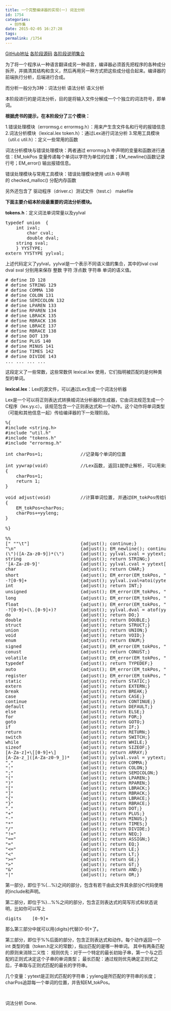```yaml
---
title: 一个完整编译器的实现(一) 词法分析
id: 1754
categories:
  - 创作集
date: 2015-02-05 16:27:28
tags:
permalink: /1754
---
```


[GitHub地址](https://github.com/DIYgod/Compiler) [各阶段源码](http://www.anotherhome.net/file/compiler/) [各阶段说明集合](http://www.anotherhome.net/1751)

为了将一个程序从一种语言翻译成另一种语言，编译器必须首先把程序的各种成分拆开，并搞清其结构和含义，然后再用另一种方式把这些成分组合起来。编译器的前端执行分析，后端进行合成。

而分析一般分为3种：词法分析 语法分析 语义分析

本阶段进行的是词法分析，目的是将输入文件分解成一个个独立的词法符号，即单词。

**根据虎书的提示，在本阶段分了三个模块：**

1.错误处理模块（errormsg.c errormsg.h）：用来产生含文件名和行号的报错信息
2.词法分析模块（lexical.lex token.h）：通过Lex进行词法分析
3.常用工具模块（util.c util.h）：定义一些常用的函数

词法分析模块与错误处理模块：两者通过 errormsg.h 中声明的变量和函数进行通信：EM_tokPos 变量传递每个单词以字符为单位的位置；EM_newline()函数记录行号；EM_error() 输出报错信息。

错误处理模块与常用工具模块：错误处理模块使用 util.h 中声明的 checked_malloc() 分配内存函数

另外还包含了 驱动程序（driver.c）测试文件（test.c） makefile<!--more-->

**下面主要介绍本阶段最重要的词法分析模块。**

**tokens.h**：定义词法单词常量以及yylval
<pre class="lang:default decode:true">typedef union  {
	int ival;
    	char cval;
    	double dval;
	string sval;
	} YYSTYPE;
extern YYSTYPE yylval;</pre>
上述代码定义了yylval，yylval是一个表示不同语义值的集合，其中的ival cval dval sval 分别用来保存 整数 字符 浮点数 字符串 单词的语义值。
<pre class="lang:default decode:true "># define ID 128
# define STRING 129
# define COMMA 130
# define COLON 131
# define SEMICOLON 132
# define LPAREN 133
# define RPAREN 134
# define LBRACK 135
# define RBRACK 136
# define LBRACE 137
# define RBRACE 138
# define DOT 139
# define PLUS 140
# define MINUS 141
# define TIMES 142
# define DIVIDE 143
... ... ... ...</pre>
这段定义了一些常数，这些常数供 lexical.lex 使用，它们指明被匹配的是何种类型的单词。

**lexical.lex**：Lex的源文件，可以通过Lex生成一个词法分析器

Lex是一个可以将正则表达式转换城词法分析器的生成器，它由词法规范生成一个C程序（lex.yy.c）。该规范包含一个正则表达式和一个动作。这个动作将单词类型（可能和其他信息一起）传给编译器的下一处理阶段。
<pre class="lang:default decode:true ">%{
#include &lt;string.h&gt;
#include "util.h"
#include "tokens.h"
#include "errormsg.h"

int charPos=1;              //记录每个单词的位置

int yywrap(void)            //Lex函数, 返回1就停止解析, 可以用来解析多个文件
{
    charPos=1;
    return 1;
}

void adjust(void)           //计算单词位置, 并通过EM_tokPos传给错误信息模块
{
    EM_tokPos=charPos;
    charPos+=yyleng;
}

%}

%%
[" ""\t"]                   {adjust(); continue;}
"\n"                        {adjust(); EM_newline(); continue;}
(\")([A-Za-z0-9])*(\")      {adjust(); yylval.sval = yytext; return STRING_V;}
string                      {adjust(); return STRING;}
'[A-Za-z0-9]'               {adjust(); yylval.cval = yytext[1]; return CHAR_V;}
char                        {adjust(); return CHAR;}
short                       {adjust(); EM_error(EM_tokPos, "暂不支持short类型");}
-?[0-9]+                    {adjust(); yylval.ival=atoi(yytext); return INT_V;}
int                         {adjust(); return INT;}
unsigned                    {adjust(); EM_error(EM_tokPos, "暂不支持unsigned类型");}
long                        {adjust(); EM_error(EM_tokPos, "暂不支持long类型");}
float                       {adjust(); EM_error(EM_tokPos, "暂不支持float类型");}
-?[0-9]+(\.[0-9]+)?         {adjust(); yylval.dval = atof(yytext); return DOUBLE_V;}
do                          {adjust(); return DO;}
double                      {adjust(); return DOUBLE;}
struct                      {adjust(); return STRUCT;}
union                       {adjust(); return UNION;}
void                        {adjust(); return VOID;}
enum                        {adjust(); return ENUM;}
signed                      {adjust(); EM_error(EM_tokPos, "暂不支持signed类型");}
conust                      {adjust(); return CONUST;}
volatile                    {adjust(); EM_error(EM_tokPos, "暂不支持volatile");}
typedef                     {adjust(); return TYPEDEF;}
auto                        {adjust(); EM_error(EM_tokPos, "暂不支持auto");}
register                    {adjust(); EM_error(EM_tokPos, "暂不支持register");}
static                      {adjust(); return STATIC;}
extern                      {adjust(); return EXTERN;}
break                       {adjust(); return BREAK;}
case                        {adjust(); return CASE;}
continue                    {adjust(); return CONTINUE;}
default                     {adjust(); return DEFAULT;}
else                        {adjust(); return ELSE;}
for                         {adjust(); return FOR;}
goto                        {adjust(); return GOTO;}
if                          {adjust(); return IF;}
return                      {adjust(); return RETURN;}
switch                      {adjust(); return SWITCH;}
while                       {adjust(); return WHILE;}
sizeof                      {adjust(); return SIZEOF;}
[A-Za-z]+\[[0-9]+\]         {adjust(); return ARRAY;}
[A-Za-z_]([A-Za-z0-9_])*    {adjust(); yylval.sval = yytext; return ID;}
","                         {adjust(); return COMMA;}
":"                         {adjust(); return COLON;}
";"                         {adjust(); return SEMICOLON;}
"("                         {adjust(); return LPAREN;}
")"                         {adjust(); return RPAREN;}
"["                         {adjust(); return LBRACK;}
"]"                         {adjust(); return RBRACK;}
"{"                         {adjust(); return LBRACE;}
"}"                         {adjust(); return RBRACE;}
"."                         {adjust(); return DOT;}
"+"                         {adjust(); return PLUS;}
"-"                         {adjust(); return MINUS;}
"*"                         {adjust(); return TIMES;}
"/"                         {adjust(); return DIVIDE;}
"!="                        {adjust(); return NEQ;}
"=="                        {adjust(); return ASSIGN;}
"="                         {adjust(); return EQ;}
"&lt;="                        {adjust(); return LE;}
"&lt;"                         {adjust(); return LT;}
"&gt;="                        {adjust(); return GE;}
"&gt;"                         {adjust(); return GT;}
"&amp;"                         {adjust(); return AND;}
"|"                         {adjust(); return OR;}</pre>
第一部分，即位于%{...%}之间的部分，包含有若干由此文件其余部分C代码使用的include和声明。

第二部分，即位于%}...%%之间的部分，包含正则表达式的简写形式和状态说明，比如你可以写上
<pre class="lang:default decode:true ">digits    [0-9]+</pre>
那么第三部分中就可以用{digits}代替[0-9]+了。

第三部分，即位于%%后面的部分，包含正则表达式和动作。每个动作返回一个 int 类型的值（token.h定义的常数），指出匹配的是哪一种单词。
其中有两条匹配的原则来消除二义性：
规则优先：对于一个特定的最长初始子串，第一个与之匹配的正则式决定这个子串的单词类型；
最长匹配：通过规则优先确定正则式之后，子串取与正则式匹配的最长的字符串。

几个变量：yytext是正则式匹配的字符串；yyleng是所匹配的字符串的长度；charPos追踪每一个单词的位置，并告知EM_tokPos。

&nbsp;

词法分析 Done.